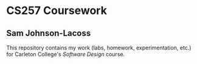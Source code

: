 # CS257 Coursework

## Sam Johnson-Lacoss

This repository contains my work (labs, homework, experimentation, etc.) for Carleton College's *Software Design* course.